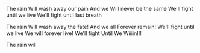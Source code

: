 The rain 
Will wash away our pain
And we 
Will never be the same 
We'll fight until we live
We'll fight until last breath

The rain 
Will wash away the fate!
And we all 
Forever remain!
We'll fight until we live
We will forever live!
We'll fight 
Until
We
Wiiiin!!!

The rain will 







































